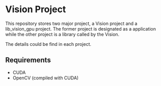 # Vision Project

This repository stores two major project, a Vision project and a lib_vision_gpu project. The former project is designated as a application while the other project is a library called by the Vision.

The details could be find in each project.

## Requirements
  - CUDA
  - OpenCV (compiled with CUDA)